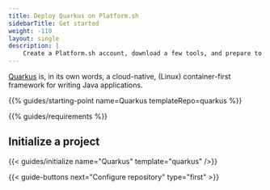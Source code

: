 ```yaml
---
title: Deploy Quarkus on Platform.sh
sidebarTitle: Get started
weight: -110
layout: single
description: |
    Create a Platform.sh account, download a few tools, and prepare to deploy Quarkus.
---
```


[Quarkus](https://quarkus.io/) is, in its own words, a cloud-native, (Linux) container-first framework for writing Java applications.

{{% guides/starting-point name=Quarkus templateRepo=quarkus %}}

{{% guides/requirements %}}

## Initialize a project

{{< guides/initialize name="Quarkus" template="quarkus" />}}

{{< guide-buttons next="Configure repository" type="first" >}}
